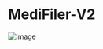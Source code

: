 # MediFiler-V2
![image](https://user-images.githubusercontent.com/32343843/236585181-dfd51a0f-cd61-42ae-8ff6-04bb339d9aa2.png)

